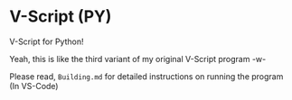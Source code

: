 # V-Script (PY)
V-Script for Python!

Yeah, this is like the third variant of my original V-Script program -w-

Please read, `Building.md` for detailed instructions on running the program (In VS-Code)
